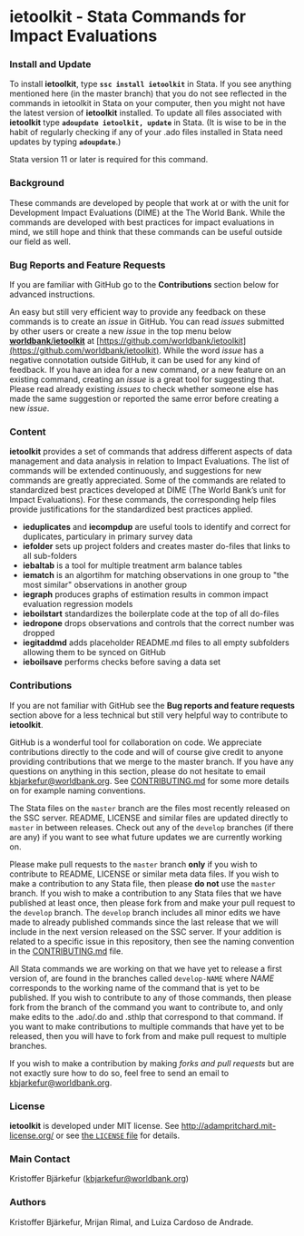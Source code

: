**ietoolkit - Stata Commands for Impact Evaluations**
=====

### **Install and Update**
To install **ietoolkit**, type **`ssc install ietoolkit`** in Stata. If you see anything mentioned here (in the master branch) that you do not see reflected in the commands in ietoolkit in Stata on your computer, then you might not have the latest version of **ietoolkit** installed. To update all files associated with **ietoolkit** type **`adoupdate ietoolkit, update`** in Stata. (It is wise to be in the habit of regularly checking if any of your .ado files installed in Stata need updates by typing **`adoupdate`**.)

Stata version 11 or later is required for this command.

### **Background**
These commands are developed by people that work at or with the unit for Development Impact Evaluations (DIME) at the The World Bank. While the commands are developed with best practices for impact evaluations in mind, we still hope and think that these commands can be useful outside our field as well.

### **Bug Reports and Feature Requests**
If you are familiar with GitHub go to the **Contributions** section below for advanced instructions.

An easy but still very efficient way to provide any feedback on these commands is to create an *issue* in GitHub. You can read *issues* submitted by other users or create a new *issue* in the top menu below [**worldbank**/**ietoolkit**](https://github.com/worldbank/ietoolkit) at [https://github.com/worldbank/ietoolkit](https://github.com/worldbank/ietoolkit). While the word *issue* has a negative connotation outside GitHub, it can be used for any kind of feedback. If you have an idea for a new command, or a new feature on an existing command, creating an *issue* is a great tool for suggesting that. Please read already existing *issues* to check whether someone else has made the same suggestion or reported the same error before creating a new *issue*.

### **Content**

**ietoolkit** provides a set of commands that address different aspects of data management and data analysis in relation to Impact Evaluations. The list of commands will be extended continuously, and suggestions for new commands are greatly appreciated. Some of the commands are related to standardized best practices developed at DIME (The World Bank’s unit for Impact Evaluations). For these commands, the corresponding help files provide justifications for the standardized best practices applied. 

 - **ieduplicates** and **iecompdup** are useful tools to identify and correct for duplicates, particulary in primary survey data
 - **iefolder** sets up project folders and creates master do-files that links to all sub-folders
 - **iebaltab** is a tool for multiple treatment arm balance tables
 - **iematch** is an algortihm for matching observations in one group to "the most similar" observations in another group
 - **iegraph** produces graphs of estimation results in common impact evaluation regression models
 - **ieboilstart** standardizes the boilerplate code at the top of all do-files
 - **iedropone** drops observations and controls that the correct number was dropped
 - **iegitaddmd** adds placeholder README.md files to all empty subfolders allowing them to be synced on GitHub
 - **ieboilsave** performs checks before saving a data set

### **Contributions**
If you are not familiar with GitHub see the **Bug reports and feature requests** section above for a less technical but still very helpful way to contribute to **ietoolkit**.

GitHub is a wonderful tool for collaboration on code. We appreciate contributions directly to the code and will of course give credit to anyone providing contributions that we merge to the master branch. If you have any questions on anything in this section, please do not hesitate to email kbjarkefur@worldbank.org. See [CONTRIBUTING.md](https://github.com/worldbank/ietoolkit/blob/master/CONTRIBUTING.md) for some more details on for example naming conventions.

The Stata files on the `master` branch are the files most recently released on the SSC server. README, LICENSE and similar files are updated directly to `master` in between releases. Check out any of the `develop` branches (if there are any) if you want to see what future updates we are currently working on.

Please make pull requests to the `master` branch **only** if you wish to contribute to README, LICENSE or similar meta data files. If you wish to make a contribution to any Stata file, then please **do not** use the `master` branch. If you wish to make a contribution to any Stata files that we have published at least once, then please fork from and make your pull request to the `develop` branch. The `develop` branch includes all minor edits we have made to already published commands since the last release that we will include in the next version released on the SSC server. If your addition is related to a specific issue in this repository, then see the naming convention in the [CONTRIBUTING.md](https://github.com/worldbank/ietoolkit/blob/master/CONTRIBUTING.md) file.

All Stata commands we are working on that we have yet to release a first version of, are found in the branches called `develop-NAME` where *NAME* corresponds to the working name of the command that is yet to be published. If you wish to contribute to any of those commands, then please fork from the branch of the command you want to contribute to, and only make edits to the .ado/.do and .sthlp that correspond to that command. If you want to make contributions to multiple commands that have yet to be released, then you will have to fork from and make pull request to multiple branches.

If you wish to make a contribution by making *forks and pull requests* but are not exactly sure how to do so, feel free to send an email to kbjarkefur@worldbank.org.

### **License**
**ietoolkit** is developed under MIT license. See http://adampritchard.mit-license.org/ or see [the `LICENSE` file](https://github.com/worldbank/ietoolkit/blob/master/LICENSE) for details.

### **Main Contact**
Kristoffer Bjärkefur (kbjarkefur@worldbank.org)

### **Authors**
Kristoffer Bjärkefur, Mrijan Rimal, and Luiza Cardoso de Andrade.
